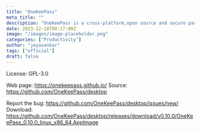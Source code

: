 ```yaml
---
title: "OneKeePass"
meta_title: ""
description: "OneKeePass is a cross-platform,open source and secure password manager"
date: 2023-12-18T08:17:00Z
image: "/images/image-placeholder.png"
categories: ["Productivity"]
author: "jeyasankar"
tags: ["official"]
draft: false
---
```


License: GPL-3.0

Web page: https://onekeepass.github.io/
Source: https://github.com/OneKeePass/desktop

Report the bug: https://github.com/OneKeePass/desktop/issues/new/  
Download: https://github.com/OneKeePass/desktop/releases/download/v0.10.0/OneKeePass_0.10.0_linux_x86_64.AppImage
